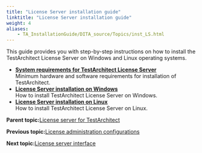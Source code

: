 ```yaml
--- 
title: "License Server installation guide"
linktitle: "License Server installation guide"
weight: 4
aliases: 
    - TA_InstallationGuide/DITA_source/Topics/inst_LS.html
---
```


This guide provides you with step-by-step instructions on how to install the TestArchitect License Server on Windows and Linux operating systems.

-   **[System requirements for TestArchitect License Server](../../../TA_Administration/Topics/LS_system_requirements.md)**  
Minimum hardware and software requirements for installation of TestArchitect.
-   **[License Server installation on Windows](../../../TA_InstallationGuide/DITA_source/Topics/inst_LS_Windows.md)**  
How to install TestArchitect License Server on Windows.
-   **[License Server installation on Linux](../../../TA_InstallationGuide/DITA_source/Topics/inst_LS_Linux.md)**  
How to install TestArchitect License Server on Linux.

**Parent topic:**[License server for TestArchitect](../../../TA_Administration/Topics/LS_TA_License_server.md)

**Previous topic:**[License administration configurations](../../../TA_Administration/Topics/LS_TA_admin_config.md)

**Next topic:**[License server interface](../../../TA_Administration/Topics/LS_TA_interface.md)

